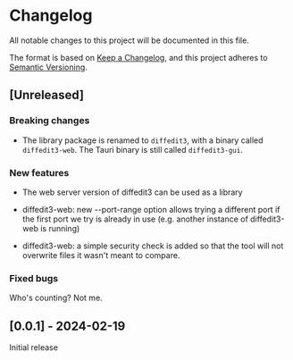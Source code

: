 # Changelog

All notable changes to this project will be documented in this file.

The format is based on [Keep a Changelog](https://keepachangelog.com/en/1.0.0/),
and this project adheres to [Semantic Versioning](https://semver.org/spec/v2.0.0.html).

## [Unreleased]

### Breaking changes

* The library package is renamed to `diffedit3`, with a binary called
  `diffedit3-web`. The Tauri binary is still called `diffedit3-gui`.

### New features

* The web server version of diffedit3 can be used as a library

* diffedit3-web: new --port-range option allows trying a different port if the
  first port we try is already in use (e.g. another instance of diffedit3-web is
  running)

* diffedit3-web: a simple security check is added so that the tool will not
  overwrite files it wasn't meant to compare.

### Fixed bugs

Who's counting? Not me.

## [0.0.1] - 2024-02-19

Initial release